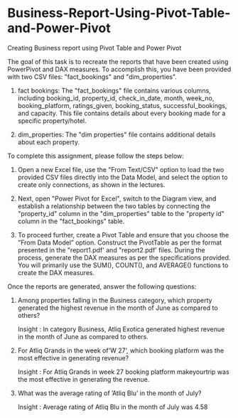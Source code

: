 # Business-Report-Using-Pivot-Table-and-Power-Pivot
Creating Business report using Pivot Table and Power Pivot

The goal of this task is to recreate the reports that have been created using PowerPivot and DAX measures. To accomplish this, you have been provided with two CSV files: "fact_bookings" and "dim_properties".

1.	fact bookings: The "fact_bookings" file contains various columns, including booking_id, property_id, check_in_date, month, week_no, booking_pIatform, ratings_given, booking_status, successfuI_bookings, and capacity. This file contains details about every booking made for a specific property/hotel.

2.	dim_properties: The "dim properties" file contains additional details about each property.


To complete this assignment, please follow the steps below:

1.	Open a new Excel file, use the "From Text/CSV" option to load the two provided CSV files directly into the Data Model, and select the option to create only connections, as shown in the lectures.

2.	Next, open "Power Pivot for Excel", switch to the Diagram view, and establish a relationship between the two tables by connecting the "property_id" column in the "dim_properties" table to the "property id" column in the "fact_bookings" table.
 
3.	To proceed further, create a Pivot Table and ensure that you choose the ”From Data Model” option. Construct the PivotTable as per the format presented in the "report1.pdf' and "report2.pdf' files. During the process, generate the DAX measures as per the specifications provided. You will primarily use the SUM(), COUNT(), and AVERAGE() functions to create the DAX measures.


Once the reports are generated, answer the following questions:

1.	Among properties falling in the Business category, which property generated the highest revenue in the month of June as compared to others?

  	Insight : In category Business, Atliq Exotica generated highest revenue in the month of June as compared to others.

3.	For Atliq Grands in the week of'W 27’, which booking platform was the most effective in generating revenue?

  	Insight  : For Atliq Grands in week 27 booking platform makeyourtrip was the most effective in generating the revenue.

5.	What was the average rating of ’Atliq Blu’ in the month of July?

  	Insight : Average rating of Atliq Blu in the month of July was 4.58
